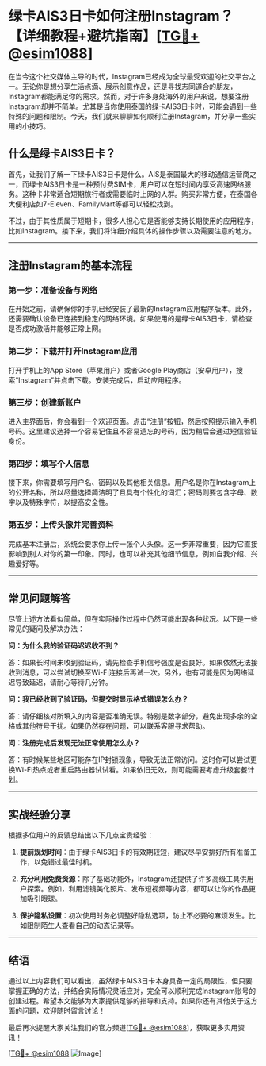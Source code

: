 # 绿卡AIS3日卡如何注册Instagram？【详细教程+避坑指南】[[TG💪+ @esim1088](https://t.me/s/esim1088)]

在当今这个社交媒体主导的时代，Instagram已经成为全球最受欢迎的社交平台之一。无论你是想分享生活点滴、展示创意作品，还是寻找志同道合的朋友，Instagram都能满足你的需求。然而，对于许多身处海外的用户来说，想要注册Instagram却并不简单。尤其是当你使用泰国的绿卡AIS3日卡时，可能会遇到一些特殊的问题和限制。今天，我们就来聊聊如何顺利注册Instagram，并分享一些实用的小技巧。

## 什么是绿卡AIS3日卡？

首先，让我们了解一下绿卡AIS3日卡是什么。AIS是泰国最大的移动通信运营商之一，而绿卡AIS3日卡是一种预付费SIM卡，用户可以在短时间内享受高速网络服务。这种卡非常适合短期旅行者或需要临时上网的人群。购买非常方便，在泰国各大便利店如7-Eleven、FamilyMart等都可以轻松找到。

不过，由于其性质属于短期卡，很多人担心它是否能够支持长期使用的应用程序，比如Instagram。接下来，我们将详细介绍具体的操作步骤以及需要注意的地方。

---

## 注册Instagram的基本流程

### 第一步：准备设备与网络

在开始之前，请确保你的手机已经安装了最新的Instagram应用程序版本。此外，还需要确认设备已连接到稳定的网络环境。如果使用的是绿卡AIS3日卡，请检查是否成功激活并能够正常上网。

### 第二步：下载并打开Instagram应用

打开手机上的App Store（苹果用户）或者Google Play商店（安卓用户），搜索“Instagram”并点击下载。安装完成后，启动应用程序。

### 第三步：创建新账户

进入主界面后，你会看到一个欢迎页面。点击“注册”按钮，然后按照提示输入手机号码。这里建议选择一个容易记住且不容易遗忘的号码，因为稍后会通过短信验证身份。

### 第四步：填写个人信息

接下来，你需要填写用户名、密码以及其他相关信息。用户名是你在Instagram上的公开名称，所以尽量选择简洁明了且具有个性化的词汇；密码则要包含字母、数字以及特殊字符，以提高安全性。

### 第五步：上传头像并完善资料

完成基本注册后，系统会要求你上传一张个人头像。这一步非常重要，因为它直接影响到别人对你的第一印象。同时，也可以补充其他细节信息，例如自我介绍、兴趣爱好等。

---

## 常见问题解答

尽管上述方法看似简单，但在实际操作过程中仍然可能出现各种状况。以下是一些常见的疑问及解决办法：

**问：为什么我的验证码迟迟收不到？**

答：如果长时间未收到验证码，请先检查手机信号强度是否良好。如果依然无法接收到消息，可以尝试切换至Wi-Fi连接后再试一次。另外，也有可能是因为网络延迟导致延迟，请耐心等待几分钟。

**问：我已经收到了验证码，但提交时显示格式错误怎么办？**

答：请仔细核对所填入的内容是否准确无误。特别是数字部分，避免出现多余的空格或其他符号干扰。如果仍然存在问题，可以联系客服寻求帮助。

**问：注册完成后发现无法正常使用怎么办？**

答：有时候某些地区可能存在IP封锁现象，导致无法正常访问。这时你可以尝试更换Wi-Fi热点或者重启路由器试试看。如果依旧无效，则可能需要考虑升级套餐计划。

---

## 实战经验分享

根据多位用户的反馈总结出以下几点宝贵经验：

1. **提前规划时间**：由于绿卡AIS3日卡的有效期较短，建议尽早安排好所有准备工作，以免错过最佳时机。
   
2. **充分利用免费资源**：除了基础功能外，Instagram还提供了许多高级工具供用户探索。例如，利用滤镜美化照片、发布短视频等内容，都可以让你的作品更加吸引眼球。

3. **保护隐私设置**：初次使用时务必调整好隐私选项，防止不必要的麻烦发生。比如限制陌生人查看自己的动态记录等。

---

## 结语

通过以上内容我们可以看出，虽然绿卡AIS3日卡本身具备一定的局限性，但只要掌握正确的方法，并结合实际情况灵活应对，完全可以顺利完成Instagram账号的创建过程。希望本文能够为大家提供足够的指导和支持。如果你还有其他关于这方面的问题，欢迎随时留言讨论！

最后再次提醒大家关注我们的官方频道[[TG💪+ @esim1088](https://t.me/s/esim1088)]，获取更多实用资讯！ 

[[TG💪+ @esim1088](https://t.me/s/esim1088) ![Image](https://i.postimg.cc/4NQfJmqS/Snipaste-2025-05-13-00-14-12.png)]